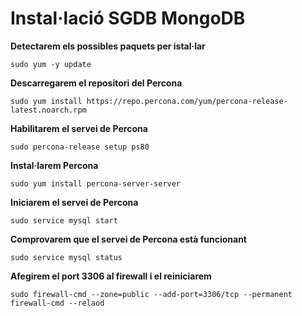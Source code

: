 # Instal·lació SGDB MongoDB

**Detectarem els possibles paquets per istal·lar**
```
sudo yum -y update
```

**Descarregarem el repositori del Percona**
```
sudo yum install https://repo.percona.com/yum/percona-release-latest.noarch.rpm
```

**Habilitarem el servei de Percona**
```
sudo percona-release setup ps80
```

**Instal·larem Percona**
```
sudo yum install percona-server-server
```

**Iniciarem el servei de Percona**
```
sudo service mysql start
```
**Comprovarem que el servei de Percona està funcionant**
```
sudo service mysql status
```

**Afegirem el port 3306 al firewall i el reiniciarem**
```
sudo firewall-cmd --zone=public --add-port=3306/tcp --permanent
firewall-cmd --relaod
```



